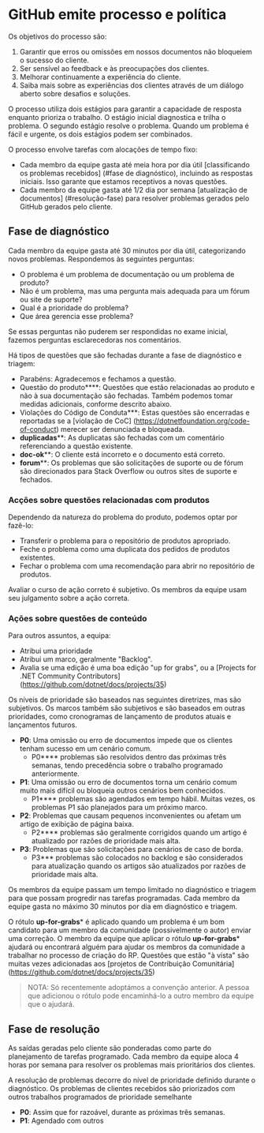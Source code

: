 # GitHub emite processo e política

Os objetivos do processo são:

1. Garantir que erros ou omissões em nossos documentos não bloqueiem o sucesso do cliente.
1. Ser sensível ao feedback e às preocupações dos clientes.
1. Melhorar continuamente a experiência do cliente.
1. Saiba mais sobre as experiências dos clientes através de um diálogo aberto sobre desafios e soluções.

O processo utiliza dois estágios para garantir a capacidade de resposta enquanto prioriza o trabalho. O estágio inicial diagnostica e trilha o problema. O segundo estágio resolve o problema. Quando um problema é fácil e urgente, os dois estágios podem ser combinados.

O processo envolve tarefas com alocações de tempo fixo:

- Cada membro da equipe gasta até meia hora por dia útil [classificando os problemas recebidos] (#fase de diagnóstico), incluindo as respostas iniciais. Isso garante que estamos receptivos a novas questões.
- Cada membro da equipe gasta até 1/2 dia por semana [atualização de documentos] (#resolução-fase) para resolver problemas gerados pelo GitHub gerados pelo cliente.

## Fase de diagnóstico

Cada membro da equipe gasta até 30 minutos por dia útil, categorizando novos problemas. Respondemos às seguintes perguntas:

- O problema é um problema de documentação ou um problema de produto?
- Não é um problema, mas uma pergunta mais adequada para um fórum ou site de suporte?
- Qual é a prioridade do problema?
- Que área gerencia esse problema?

Se essas perguntas não puderem ser respondidas no exame inicial, fazemos perguntas esclarecedoras nos comentários.

Há tipos de questões que são fechadas durante a fase de diagnóstico e triagem:

- Parabéns: Agradecemos e fechamos a questão.
- Questão do produto****: Questões que estão relacionadas ao produto e não à sua documentação são fechadas. Também podemos tomar medidas adicionais, conforme descrito abaixo.
- Violações do Código de Conduta***: Estas questões são encerradas e reportadas se a [violação de CoC] (https://dotnetfoundation.org/code-of-conduct) merecer ser denunciada e bloqueada.
- **duplicadas****: As duplicatas são fechadas com um comentário referenciando a questão existente.
- **doc-ok****: O cliente está incorreto e o documento está correto.
- **forum****: Os problemas que são solicitações de suporte ou de fórum são direcionados para Stack Overflow ou outros sites de suporte e fechados.

### Acções sobre questões relacionadas com produtos

Dependendo da natureza do problema do produto, podemos optar por fazê-lo:

- Transferir o problema para o repositório de produtos apropriado.
- Feche o problema como uma duplicata dos pedidos de produtos existentes.
- Fechar o problema com uma recomendação para abrir no repositório de produtos.

Avaliar o curso de ação correto é subjetivo. Os membros da equipe usam seu julgamento sobre a ação correta.

### Ações sobre questões de conteúdo

Para outros assuntos, a equipa:

- Atribui uma prioridade
- Atribui um marco, geralmente "Backlog".
- Avalia se uma edição é uma boa edição "up for grabs", ou a [Projects for .NET Community Contributors] (https://github.com/dotnet/docs/projects/35)

Os níveis de prioridade são baseados nas seguintes diretrizes, mas são subjetivos. Os marcos também são subjetivos e são baseados em outras prioridades, como cronogramas de lançamento de produtos atuais e lançamentos futuros.

- **P0**: Uma omissão ou erro de documentos impede que os clientes tenham sucesso em um cenário comum.
  - P0**** problemas são resolvidos dentro das próximas três semanas, tendo precedência sobre o trabalho programado anteriormente.
- **P1**: Uma omissão ou erro de documentos torna um cenário comum muito mais difícil ou bloqueia outros cenários bem conhecidos.
  - P1**** problemas são agendados em tempo hábil. Muitas vezes, os problemas P1 são planejados para um próximo marco.
- **P2**: Problemas que causam pequenos inconvenientes ou afetam um artigo de exibição de página baixa.
  - P2**** problemas são geralmente corrigidos quando um artigo é atualizado por razões de prioridade mais alta.
- **P3**: Problemas que são solicitações para cenários de caso de borda.
  - P3*** problemas são colocados no backlog e são considerados para atualização quando os artigos são atualizados por razões de prioridade mais alta.

Os membros da equipe passam um tempo limitado no diagnóstico e triagem para que possam progredir nas tarefas programadas. Cada membro da equipe gasta no máximo 30 minutos por dia em diagnóstico e triagem.

O rótulo **up-for-grabs*** é aplicado quando um problema é um bom candidato para um membro da comunidade (possivelmente o autor) enviar uma correção. O membro da equipe que aplicar o rótulo **up-for-grabs*** ajudará ou encontrará alguém para ajudar os membros da comunidade a trabalhar no processo de criação do RP. Questões que estão "à vista" são muitas vezes adicionadas aos [projetos de Contribuição Comunitária] (https://github.com/dotnet/docs/projects/35)

> NOTA: Só recentemente adoptámos a convenção anterior. A pessoa que adicionou o rótulo pode encaminhá-lo a outro membro da equipe que o ajudará.

## Fase de resolução

As saídas geradas pelo cliente são ponderadas como parte do planejamento de tarefas programado. Cada membro da equipe aloca 4 horas por semana para resolver os problemas mais prioritários dos clientes.

A resolução de problemas decorre do nível de prioridade definido durante o diagnóstico. Os problemas de clientes recebidos são priorizados com outros trabalhos programados de prioridade semelhante

- **P0**: Assim que for razoável, durante as próximas três semanas.
- **P1**: Agendado com outros 